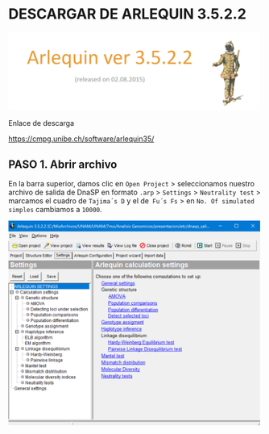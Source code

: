 # DESCARGAR DE ARLEQUIN 3.5.2.2

<img src="Imagenes/M_8.png" width="500" alt="Terminal con mkdir">


Enlace de descarga

https://cmpg.unibe.ch/software/arlequin35/


## PASO 1. Abrir archivo
En la barra superior, damos clic en `Open Project` > seleccionamos nuestro archivo de salida de DnaSP en formato `.arp` > `Settings` > `Neutrality test` > marcamos el cuadro de `Tajima´s D` y el de` Fu´s Fs`  > en `No. Of simulated simples` cambiamos a `10000`.


<img src="Imagenes/M_9.png" width="500" alt="Terminal con mkdir">


